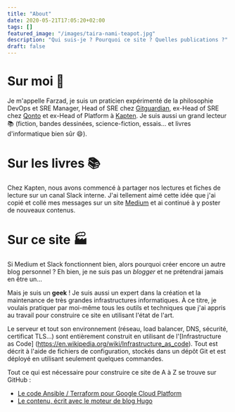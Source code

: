 ```yaml
---
title: "About"
date: 2020-05-21T17:05:20+02:00
tags: []
featured_image: "/images/taira-nami-teapot.jpg"
description: "Qui suis-je ? Pourquoi ce site ? Quelles publications ?"
draft: false
---
```


# Sur moi :man:

Je m'appelle Farzad, je suis un praticien expérimenté de la philosophie DevOps et SRE Manager, Head of SRE chez 
[Gitguardian](https://gitguardian.com), ex-Head of SRE chez [Qonto](https://qonto.com) et ex-Head of Platform
à [Kapten](https://kapten.com). Je suis aussi un grand lecteur :books: (fiction, bandes dessinées, science-fiction, essais... et livres d'informatique bien sûr :smile:).

# Sur les livres :books:

Chez Kapten, nous avons commencé à partager nos lectures et fiches de lecture sur un canal Slack interne.
J'ai tellement aimé cette idée que j'ai copié et collé mes messages sur un site [Medium](https://medium.com/les-lectures-de-farzad)
et ai continué à y poster de nouveaux contenus.

# Sur ce site :factory:

Si Medium et Slack fonctionnent bien, alors pourquoi créer encore un autre blog personnel ?
Eh bien, je ne suis pas un *blogger* et ne prétendrai jamais en être un…

Mais je suis un **geek** ! Je suis aussi un
expert dans la création et la maintenance de très grandes infrastructures informatiques. À ce titre, je voulais pratiquer par moi-même tous les outils et techniques que j'ai appris au travail pour construire ce site en utilisant l'état de l'art.

Le serveur et tout son environnement (réseau, load balancer, DNS, sécurité, certificat TLS...) sont
entièrement construit en utilisant de l'[Infrastructure as Code] (https://en.wikipedia.org/wiki/Infrastructure_as_code).
Tout est décrit à l'aide de fichiers de configuration, stockés dans un dépôt Git
et est déployé en utilisant seulement quelques commandes.

Tout ce qui est nécessaire pour construire ce site de A à Z se trouve sur GitHub :
* [Le code Ansible / Terraform pour Google Cloud Platform](https://github.com/Farzy/self-config)
* [Le contenu, écrit avec le moteur de blog Hugo](https://github.com/Farzy/farzy.org)
